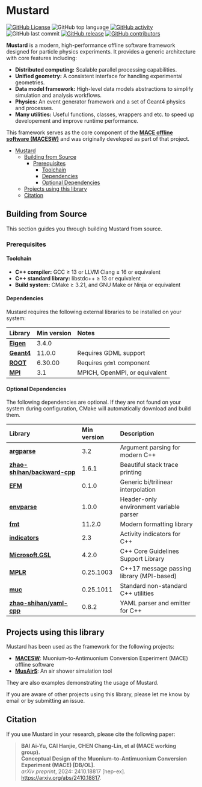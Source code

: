 # Mustard

[![GitHub License](https://img.shields.io/github/license/zhao-shihan/Mustard?color=red)](COPYING)
![GitHub top language](https://img.shields.io/github/languages/top/zhao-shihan/Mustard?color=f34b7d)
[![GitHub activity](https://img.shields.io/github/commit-activity/m/zhao-shihan/Mustard)](https://github.com/zhao-shihan/Mustard/pulse)
![GitHub last commit](https://img.shields.io/github/last-commit/zhao-shihan/Mustard)
[![GitHub release](https://badgen.net/github/release/zhao-shihan/Mustard)](https://github.com/zhao-shihan/Mustard/releases)
[![GitHub contributors](https://img.shields.io/github/contributors/zhao-shihan/Mustard?style=flat)](https://github.com/zhao-shihan/Mustard/graphs/contributors)

**Mustard** is a modern, high-performance offline software framework designed for particle physics experiments. It provides a generic architecture with core features including:
- **Distributed computing:** Scalable parallel processing capabilities.
- **Unified geometry:** A consistent interface for handling experimental geometries.
- **Data model framework:** High-level data models abstractions to simplify simulation and analysis workflows.
- **Physics:** An event generator framework and a set of Geant4 physics and processes.
- **Many utilities:** Useful functions, classes, wrappers and etc. to speed up developement and improve runtime performance.

This framework serves as the core component of the [**MACE offline software (MACESW)**](https://github.com/zhao-shihan/MACESW) and was originally developed as part of that project.

- [Mustard](#mustard)
  - [Building from Source](#building-from-source)
    - [Prerequisites](#prerequisites)
      - [Toolchain](#toolchain)
      - [Dependencies](#dependencies)
      - [Optional Dependencies](#optional-dependencies)
  - [Projects using this library](#projects-using-this-library)
  - [Citation](#citation)

## Building from Source

This section guides you through building Mustard from source.

### Prerequisites

#### Toolchain
*   **C++ compiler:** GCC ≥ 13 or LLVM Clang ≥ 16 or equivalent
*   **C++ standard library:** libstdc++ ≥ 13 or equivalent
*   **Build system:** CMake ≥ 3.21, and GNU Make or Ninja or equivalent

#### Dependencies

Mustard requires the following external libraries to be installed on your system:

| Library                                   | Min version | Notes                         |
| :---------------------------------------- | :---------- | :---------------------------- |
| [**Eigen**](https://eigen.tuxfamily.org/) | 3.4.0       |                               |
| [**Geant4**](https://geant4.org/)         | 11.0.0      | Requires GDML support         |
| [**ROOT**](https://root.cern/)            | 6.30.00     | Requires `gdml` component     |
| [**MPI**](https://www.mpi-forum.org/)     | 3.1         | MPICH, OpenMPI, or equivalent |

#### Optional Dependencies

The following dependencies are optional. If they are not found on your system during configuration, CMake will automatically download and build them.

| Library                                                                     | Min version | Description                               |
| :-------------------------------------------------------------------------- | :---------- | :---------------------------------------- |
| [**argparse**](https://github.com/p-ranav/argparse)                         | 3.2         | Argument parsing for modern C++           |
| [**zhao-shihan/backward-cpp**](https://github.com/zhao-shihan/backward-cpp) | 1.6.1       | Beautiful stack trace printing            |
| [**EFM**](https://github.com/zhao-shihan/EFM)                               | 0.1.0       | Generic bi/trilinear interpolation        |
| [**envparse**](https://github.com/zhao-shihan/envparse)                     | 1.0.0       | Header-only environment variable parser   |
| [**fmt**](https://github.com/fmtlib/fmt)                                    | 11.2.0      | Modern formatting library                 |
| [**indicators**](https://github.com/p-ranav/indicators)                     | 2.3         | Activity indicators for C++               |
| [**Microsoft.GSL**](https://github.com/Microsoft/GSL)                       | 4.2.0       | C++ Core Guidelines Support Library       |
| [**MPLR**](https://github.com/zhao-shihan/mplr)                             | 0.25.1003   | C++17 message passing library (MPI-based) |
| [**muc**](https://github.com/zhao-shihan/muc)                               | 0.25.1011   | Standard non-standard C++ utilities       |
| [**zhao-shihan/yaml-cpp**](https://github.com/zhao-shihan/yaml-cpp)         | 0.8.2       | YAML parser and emitter for C++           |

## Projects using this library

Mustard has been used as the framework for the following projects:

- [**MACESW**](https://github.com/zhao-shihan/MACESW): Muonium-to-Antimuonium Conversion Experiment (MACE) offline software
- [**MusAirS**](https://github.com/zhao-shihan/MACESW): An air shower simulation tool

They are also examples demonstrating the usage of Mustard.

If you are aware of other projects using this library, please let me know by email or by submitting an issue.

## Citation

If you use Mustard in your research, please cite the following paper:

> **BAI Ai-Yu, CAI Hanjie, CHEN Chang-Lin, et al (MACE working group).**  
> **Conceptual Design of the Muonium-to-Antimuonium Conversion Experiment (MACE) [DB/OL].**  
> *arXiv preprint*, 2024: 2410.18817 [hep-ex].  
> https://arxiv.org/abs/2410.18817.
